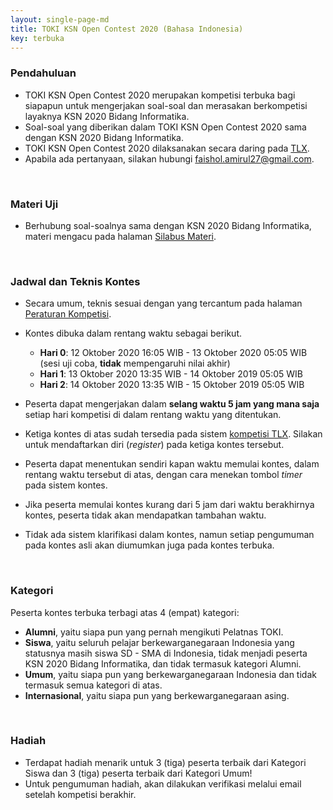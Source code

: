 ```yaml
---
layout: single-page-md
title: TOKI KSN Open Contest 2020 (Bahasa Indonesia)
key: terbuka
---
```


### Pendahuluan

- TOKI KSN Open Contest 2020 merupakan kompetisi terbuka bagi siapapun untuk mengerjakan soal-soal dan merasakan berkompetisi layaknya KSN 2020 Bidang Informatika.
- Soal-soal yang diberikan dalam TOKI KSN Open Contest 2020 sama dengan KSN 2020 Bidang Informatika.
- TOKI KSN Open Contest 2020 dilaksanakan secara daring pada [TLX](https://tlx.toki.id/contests).
- Apabila ada pertanyaan, silakan hubungi [faishol.amirul27@gmail.com](mailto:faishol.amirul27@gmail.com).

<br>

### Materi Uji

- Berhubung soal-soalnya sama dengan KSN 2020 Bidang Informatika, materi mengacu pada halaman [Silabus Materi](silabus.html).

<br>

### Jadwal dan Teknis Kontes

- Secara umum, teknis sesuai dengan yang tercantum pada halaman [Peraturan Kompetisi](peraturan.html).
- Kontes dibuka dalam rentang waktu sebagai berikut.
  * **Hari 0**: 12 Oktober 2020 16:05 WIB - 13 Oktober 2020 05:05 WIB
    (sesi uji coba, **tidak** mempengaruhi nilai akhir)
  * **Hari 1**: 13 Oktober 2020 13:35 WIB - 14 Oktober 2019 05:05 WIB
  * **Hari 2**: 14 Oktober 2020 13:35 WIB - 15 Oktober 2019 05:05 WIB

- Peserta dapat mengerjakan dalam **selang waktu 5 jam yang mana saja** setiap hari kompetisi di dalam rentang waktu yang ditentukan.
- Ketiga kontes di atas sudah tersedia pada sistem [kompetisi TLX](https://tlx.toki.id/contests). Silakan untuk mendaftarkan diri (*register*) pada ketiga kontes tersebut.
- Peserta dapat menentukan sendiri kapan waktu memulai kontes, dalam rentang waktu tersebut di atas, dengan cara menekan tombol *timer* pada sistem kontes.
- Jika peserta memulai kontes kurang dari 5 jam dari waktu berakhirnya kontes, peserta tidak akan mendapatkan tambahan waktu.
- Tidak ada sistem klarifikasi dalam kontes, namun setiap pengumuman pada kontes asli akan diumumkan juga pada kontes terbuka.

<br>

### Kategori

Peserta kontes terbuka terbagi atas 4 (empat) kategori:

- **Alumni**, yaitu siapa pun yang pernah mengikuti Pelatnas TOKI.
- **Siswa**, yaitu seluruh pelajar berkewarganegaraan Indonesia yang statusnya masih siswa SD - SMA di Indonesia, tidak menjadi peserta KSN 2020 Bidang Informatika, dan tidak termasuk kategori Alumni.
- **Umum**, yaitu siapa pun yang berkewarganegaraan Indonesia dan tidak termasuk semua kategori di atas.
- **Internasional**, yaitu siapa pun yang berkewarganegaraan asing.

<br>

### Hadiah

* Terdapat hadiah menarik untuk 3 (tiga) peserta terbaik dari Kategori Siswa dan 3 (tiga) peserta terbaik dari Kategori Umum!
* Untuk pengumuman hadiah, akan dilakukan verifikasi melalui email setelah kompetisi berakhir.
